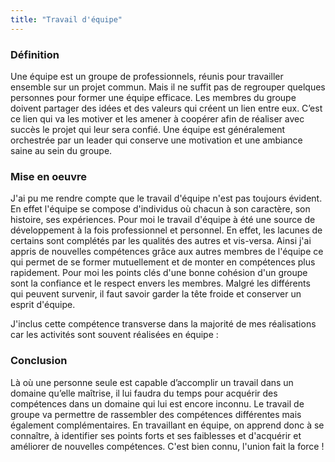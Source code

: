 ```yaml
---
title: "Travail d'équipe"
---
```


### Définition
Une équipe est un groupe de professionnels, réunis pour travailler ensemble sur un projet commun. Mais il ne suffit pas de regrouper quelques personnes pour former une équipe efficace. Les membres du groupe doivent partager des idées et des valeurs qui créent un lien entre eux. C’est ce lien qui va les motiver et les amener à coopérer afin de réaliser avec succès le projet qui leur sera confié.
Une équipe est généralement orchestrée par un leader qui conserve une motivation et une ambiance saine au sein du groupe.

### Mise en oeuvre
J'ai pu me rendre compte que le travail d'équipe n'est pas toujours évident. En effet l'équipe se compose d'individus où chacun à son caractère, son histoire, ses expériences.
Pour moi le travail d'équipe à été une source de développement à la fois professionnel et personnel. En effet, les lacunes de certains sont complétés par les qualités des autres et vis-versa.
Ainsi j'ai appris de nouvelles compétences grâce aux autres membres de l'équipe ce qui permet de se former mutuellement et de monter en compétences plus rapidement.
Pour moi les points clés d'une bonne cohésion d'un groupe sont la confiance et le respect envers les membres. Malgré les différents qui peuvent survenir, il faut savoir garder la tête froide et conserver un esprit d'équipe.

J'inclus cette compétence transverse dans la majorité de mes réalisations car les activités sont souvent réalisées en équipe :

### Conclusion
Là où une personne seule est capable d’accomplir un travail dans un domaine qu’elle maîtrise, il lui faudra du temps pour acquérir des compétences dans un domaine qui lui est encore inconnu. Le travail de groupe va permettre de rassembler des compétences différentes mais également complémentaires.
En travaillant en équipe, on apprend donc à se connaître, à identifier ses points forts et ses faiblesses et d'acquérir et améliorer de nouvelles compétences.
C'est bien connu, l'union fait la force !